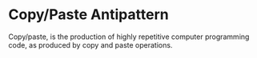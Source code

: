 # Copy/Paste Antipattern

Copy/paste, is the production of highly repetitive computer programming code, as produced by copy and paste operations. 
